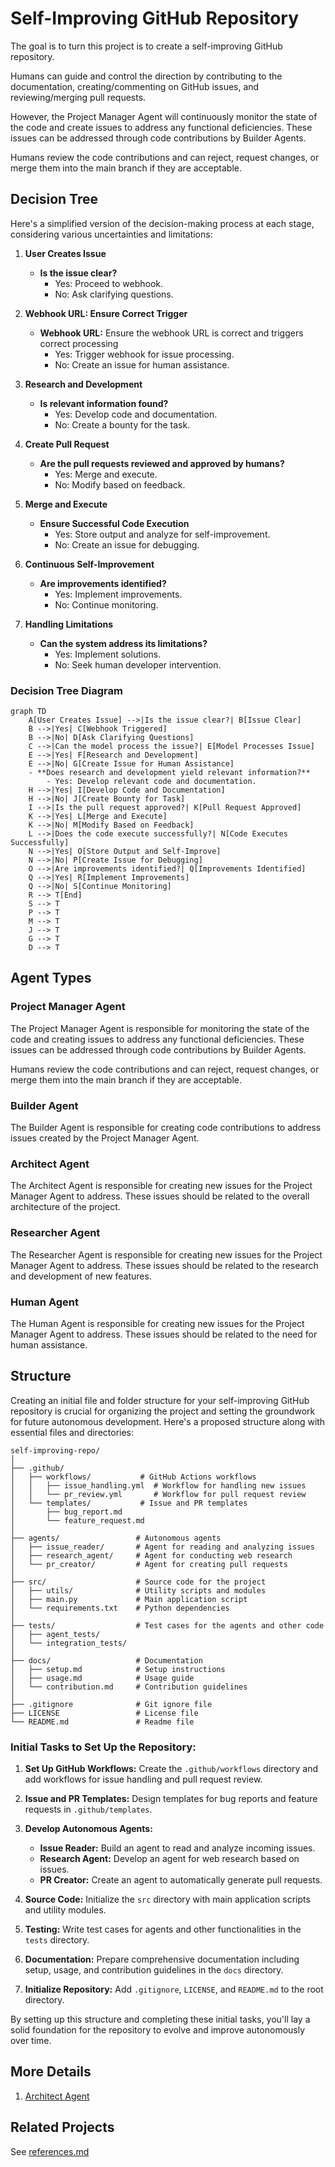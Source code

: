# Self-Improving GitHub Repository

The goal is to turn this project is to create a self-improving GitHub repository. 

Humans can guide and control the direction by contributing to the documentation, creating/commenting on GitHub issues, and reviewing/merging pull requests.

However, the Project Manager Agent will continuously monitor the state of the code and create issues to address any functional deficiencies.  These issues can be addressed through code contributions by Builder Agents.

Humans review the code contributions and can reject, request changes, or merge them into the main branch if they are acceptable.

## Decision Tree

Here's a simplified version of the decision-making process at each stage,
considering various uncertainties and limitations:

1. **User Creates Issue**
    - **Is the issue clear?**
        - Yes: Proceed to webhook.
        - No: Ask clarifying questions.

2. **Webhook URL: Ensure Correct Trigger**
    - **Webhook URL:** Ensure the webhook URL is correct and triggers correct processing
        - Yes: Trigger webhook for issue processing.
        - No: Create an issue for human assistance.

3. **Research and Development**
    - **Is relevant information found?**
        - Yes: Develop code and documentation.
        - No: Create a bounty for the task.

4. **Create Pull Request**
    - **Are the pull requests reviewed and approved by humans?**
        - Yes: Merge and execute.
        - No: Modify based on feedback.

5. **Merge and Execute**
    - **Ensure Successful Code Execution**
        - Yes: Store output and analyze for self-improvement.
        - No: Create an issue for debugging.

6. **Continuous Self-Improvement**
    - **Are improvements identified?**
        - Yes: Implement improvements.
        - No: Continue monitoring.

7. **Handling Limitations**
    - **Can the system address its limitations?**
        - Yes: Implement solutions.
        - No: Seek human developer intervention.

### Decision Tree Diagram

```mermaid
graph TD
    A[User Creates Issue] -->|Is the issue clear?| B[Issue Clear]
    B -->|Yes| C[Webhook Triggered]
    B -->|No| D[Ask Clarifying Questions]
    C -->|Can the model process the issue?| E[Model Processes Issue]
    E -->|Yes| F[Research and Development]
    E -->|No| G[Create Issue for Human Assistance]
    - **Does research and development yield relevant information?**
        - Yes: Develop relevant code and documentation.
    H -->|Yes| I[Develop Code and Documentation]
    H -->|No| J[Create Bounty for Task]
    I -->|Is the pull request approved?| K[Pull Request Approved]
    K -->|Yes| L[Merge and Execute]
    K -->|No| M[Modify Based on Feedback]
    L -->|Does the code execute successfully?| N[Code Executes Successfully]
    N -->|Yes| O[Store Output and Self-Improve]
    N -->|No| P[Create Issue for Debugging]
    O -->|Are improvements identified?| Q[Improvements Identified]
    Q -->|Yes| R[Implement Improvements]
    Q -->|No| S[Continue Monitoring]
    R --> T[End]
    S --> T
    P --> T
    M --> T
    J --> T
    G --> T
    D --> T

```

## Agent Types

### Project Manager Agent

The Project Manager Agent is responsible for monitoring the state of the code
and creating issues to address any functional deficiencies.
These issues can be addressed through code contributions by Builder Agents.

Humans review the code contributions and can reject, request changes,
or merge them into the main branch if they are acceptable.

### Builder Agent

The Builder Agent is responsible for creating code contributions to address issues created by the Project Manager Agent.

### Architect Agent

The Architect Agent is responsible for creating new issues for the Project Manager Agent to address.
These issues should be related to the overall architecture of the project.

### Researcher Agent

The Researcher Agent is responsible for creating new issues for the Project Manager Agent to address.
These issues should be related to the research and development of new features.

### Human Agent

The Human Agent is responsible for creating new issues for the Project Manager Agent to address.
These issues should be related to the need for human assistance.

## Structure

Creating an initial file and folder structure for your self-improving GitHub repository is crucial
for organizing the project and setting the groundwork for future autonomous development.
Here's a proposed structure along with essential files and directories:

```
self-improving-repo/
│
├── .github/
│   ├── workflows/           # GitHub Actions workflows
│   │   ├── issue_handling.yml  # Workflow for handling new issues
│   │   └── pr_review.yml       # Workflow for pull request review
│   └── templates/           # Issue and PR templates
│       ├── bug_report.md
│       └── feature_request.md
│
├── agents/                 # Autonomous agents
│   ├── issue_reader/       # Agent for reading and analyzing issues
│   ├── research_agent/     # Agent for conducting web research
│   └── pr_creator/         # Agent for creating pull requests
│
├── src/                    # Source code for the project
│   ├── utils/              # Utility scripts and modules
│   ├── main.py             # Main application script
│   └── requirements.txt    # Python dependencies
│
├── tests/                  # Test cases for the agents and other code
│   ├── agent_tests/
│   └── integration_tests/
│
├── docs/                   # Documentation
│   ├── setup.md            # Setup instructions
│   ├── usage.md            # Usage guide
│   └── contribution.md     # Contribution guidelines
│
├── .gitignore              # Git ignore file
├── LICENSE                 # License file
└── README.md               # Readme file
```

### Initial Tasks to Set Up the Repository:

1. **Set Up GitHub Workflows:** Create the `.github/workflows` directory and add workflows for issue handling and pull request review.

2. **Issue and PR Templates:** Design templates for bug reports and feature requests in `.github/templates`.

3. **Develop Autonomous Agents:**
    - **Issue Reader:** Build an agent to read and analyze incoming issues.
    - **Research Agent:** Develop an agent for web research based on issues.
    - **PR Creator:** Create an agent to automatically generate pull requests.

4. **Source Code:** Initialize the `src` directory with main application scripts and utility modules.

5. **Testing:** Write test cases for agents and other functionalities in the `tests` directory.

6. **Documentation:** Prepare comprehensive documentation including setup, usage, and contribution guidelines in the `docs` directory.

7. **Initialize Repository:** Add `.gitignore`, `LICENSE`, and `README.md` to the root directory.

By setting up this structure and completing these initial tasks,
you'll lay a solid foundation for the repository to evolve and improve autonomously over time.

## More Details
1. [Architect Agent](positron-network-architect-agent/positron-network-architect-agent.md)

## Related Projects

See [references.md](references.md#autonomous-code-generation)